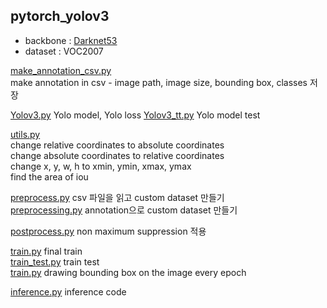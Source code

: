 ## pytorch_yolov3
- backbone : [Darknet53](https://github.com/mjw2705/object_detection/blob/master/Darknet53.py)
- dataset : VOC2007

[make_annotation_csv.py](https://github.com/mjw2705/object_detection/blob/master/make_annotation_csv.py)  
make annotation in csv - image path, image size, bounding box, classes 저장

[Yolov3.py](https://github.com/mjw2705/object_detection/blob/master/Yolov3.py)
Yolo model, Yolo loss
[Yolov3_tt.py](https://github.com/mjw2705/object_detection/blob/master/Yolov3_tt.py)
Yolo model test

[utils.py](https://github.com/mjw2705/object_detection/blob/master/utils.py)  
change relative coordinates to absolute coordinates   
change absolute coordinates to relative coordinates  
change x, y, w, h to xmin, ymin, xmax, ymax  
find the area of iou 

[preprocess.py](https://github.com/mjw2705/object_detection/blob/master/preprocess.py)
csv 파일을 읽고 custom dataset 만들기  
[preprocessing.py](https://github.com/mjw2705/object_detection/blob/master/preprocessing.py)
annotation으로 custom dataset 만들기

[postprocess.py](https://github.com/mjw2705/object_detection/blob/master/postprocess.py)
non maximum suppression 적용

[train.py](https://github.com/mjw2705/object_detection/blob/master/train.py) 
final train  
[train_test.py](https://github.com/mjw2705/object_detection/blob/master/train_test.py)
train test  
[train.py](https://github.com/mjw2705/object_detection/blob/master/train_each_epoch.py)
drawing bounding box on the image every epoch

[inference.py](https://github.com/mjw2705/object_detection/blob/master/inference.py)
inference code
